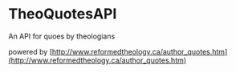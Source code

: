 # TheoQuotesAPI
An API for quoes by theologians

powered by [http://www.reformedtheology.ca/author_quotes.htm](http://www.reformedtheology.ca/author_quotes.htm)
